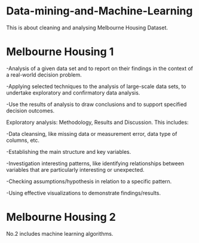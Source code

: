 # Data-mining-and-Machine-Learning
This is about cleaning and analysing Melbourne Housing Dataset.
# Melbourne Housing 1
-Analysis of a given data set and to report on their findings in the context of a real-world decision problem.

-Applying selected techniques to the analysis of large-scale data sets, to undertake exploratory and confirmatory data analysis. 

-Use the results of analysis to draw conclusions and to support specified decision outcomes.

Exploratory analysis: Methodology, Results and Discussion. This includes:

-Data cleansing, like missing data or measurement error, data type of columns, etc.

-Establishing the main structure and key variables.

-Investigation interesting patterns, like identifying relationships between variables that are particularly interesting or unexpected.

-Checking assumptions/hypothesis in relation to a specific pattern.

-Using effective visualizations to demonstrate findings/results.

# Melbourne Housing 2
No.2 includes machine learning algorithms.
